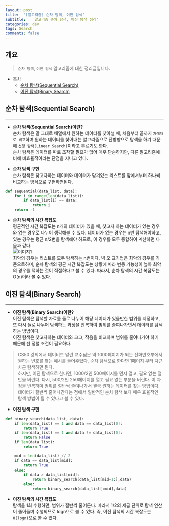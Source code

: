 ```yaml
---
layout: post
title:  "[알고리즘] 순차 탐색, 이진 탐색"
subtitle:    알고리즘 순차 탐색, 이진 탐색 정리"
categories: dev
tags: Search
comments: false
---
```


## 개요
>  `순차 탐색`, `이진 탐색` 알고리즘에 대한 정리글입니다.

- 목차
    - [순차 탐색(Sequential Search)](#순차-탐색(Sequential-Search))
    - [이진 탐색(Binary Search)](#이진-탐색(Binary-Search))


## 순차 탐색(Sequential Search)
---

* __순차 탐색(Sequential Search)이란?__  
순차 탐색은 말 그대로 배열에서 원하는 데이터를 찾아낼 때, 처음부터 끝까지 `차례대로 비교`하며 원하는 데이터를 찾아내는 알고리즘으로 단방향으로 탐색을 하기 때문에 `선형 탐색(Linear Search)`이라고 부르기도 한다.  
순차 탐색은 데이터를 따로 조작할 필요가 없어 매우 단순하지만, 다른 알고리즘에 비해 비효율적이라는 단점을 지니고 있다.  

* __순차 탐색 구현__  
순차 탐색은 찾고자하는 데이터와 데이터가 담겨있는 리스트를 앞에서부터 하나씩 비교하는 방식으로 구현하면된다.  
```python
def sequential(data_list, data):
	for i in range(len(data_list)):
		if data_list[i] == data:
			return i
	return -1
```  

* __순차 탐색의 시간 복잡도__  
평균적인 시간 복잡도는 n개의 데이터가 있을 때, 찾고자 하는 데이터가 있는 경우와 없는 경우로 나누어 생각해볼 수 있다. 데이터가 없는 경우는 n번 탐색해야하고, 있는 경우는 평균 n/2번을 탐색해야 하므로, 이 경우를 모두 종합하여 계산하면 다음과 같다.  
![이미지1](https://jsim6342.github.io/assets/img/dev/algorithm/2021-04-22-dev-algorithm-search-picture1.png)  
최악의 경우는 리스트를 모두 탐색하는 n번이다. 빅 오 표기법은 최악의 경우를 기준으로하며, 순차 탐색의 평균 시간 복잡도는 상황에 따라 변동 가능성이 높아 최악의 경우를 택하는 것이 적절하다고 볼 수 있다. 따라서, 순차 탐색의 시간 복잡도는 O(n)이라 볼 수 있다.  


## 이진 탐색(Binary Search)
---

* __이진 탐색(Binary Search)이란?__  
이진 탐색은 탐색할 자료를 둘로 나누어 해당 데이터가 있을만한 범위를 지정하고, 또 다시 둘로 나누어 탐색하는 과정을 반복하여 범위를 줄여나가면서 데이터를 탐색하는 방법이다.  
이진 탐색은 찾고자하는 데이터와 크고, 작음을 비교하며 범위를 줄여나가야 하기 때문에 선 정렬 조건이 필요하다.  
> CS50 강의에서 데이비드 말런 교수님은 약 1000페이지가 되는 전화번호부에서 원하는 번호를 찾는 예시를 들어주었다. 순차 탐색으로 한다면 1페이지 부터 차근차근 탐색하면 된다.  
> 하지만, 이진 탐색으로 한다면, 1000/2인 500페이지를 먼저 열고, 필요 없는 절반을 버린다. 다시, 500/2인 250페이지를 열고 필요 없는 부분을 버린다. 이 과정을 반복하며 범위를 절반씩 줄여나가서 결국 원하는 데이터를 찾는 방법이다. 데이터가 절반씩 줄어나간다는 점에서 일반적인 순차 탐색 보다 매우 효율적인 탐색 방법이 될 수 있다고 볼 수 있다.  

* __이진 탐색 구현__  
```python
def binary_search(data_list, data):
	if len(data_list) == 1 and data == data_list[0]:
		return True
	if len(data_list) == 1 and data != data_list[0]:
		return False
	if len(data_list):
		return True

	mid = len(data_list) // 2
	if data == data_list[mid]:
		return True
	else:
		if data > data_list[mid]:
			return binary_search(data_list[mid+1:],data)
		else:
			return binary_search(data_list[:mid],data)
```  

* __이진 탐색의 시간 복잡도__  
탐색을 1회 수행하면, 범위가 절반씩 줄어든다. 따라서 1/2의 제곱 단위로 탐색 연산이 줄어들며 수행되므로 logn으로 볼 수 있다. 즉, 이진 탐색의 시간 복잡도는 `O(logn)`으로 볼 수 있다.